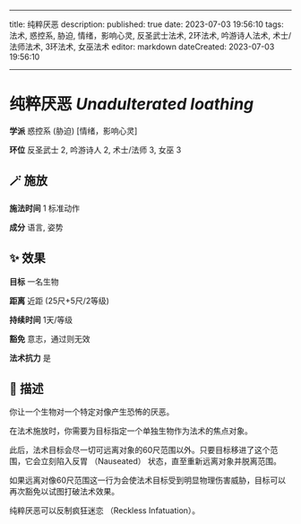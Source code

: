 
---
title: 纯粹厌恶
description: 
published: true
date: 2023-07-03 19:56:10
tags: 法术, 惑控系, 胁迫, 情绪，影响心灵, 反圣武士法术, 2环法术, 吟游诗人法术, 术士/法师法术, 3环法术, 女巫法术
editor: markdown
dateCreated: 2023-07-03 19:56:10

---

# **纯粹厌恶** *Unadulterated loathing*

**学派** 惑控系 (胁迫) \[情绪，影响心灵\] 

**环位** 反圣武士 2, 吟游诗人 2, 术士/法师 3, 女巫 3

## 🪄 施放

**施法时间** 1 标准动作

**成分** 语言, 姿势

## ✨ 效果 

**目标** 一名生物 

**距离** 近距 (25尺+5尺/2等级)  

**持续时间** 1天/等级 

**豁免** 意志，通过则无效

**法术抗力** 是

## 📖 描述

你让一个生物对一个特定对像产生恐怖的厌恶。

在法术施放时，你需要为目标指定一个单独生物作为法术的焦点对象。

此后，法术目标会尽一切可远离对象的60尺范围以外。只要目标移进了这个范围，它会立刻陷入反胃 （Nauseated） 状态，直至重新远离对象并脱离范围。

如果远离对像60尺范围这一行为会使法术目标受到明显物理伤害威胁，目标可以再次豁免以试图打破法术效果。

纯粹厌恶可以反制疯狂迷恋 （Reckless Infatuation）。
    